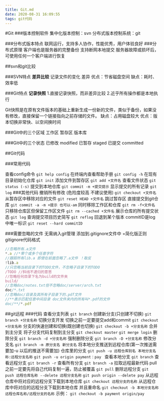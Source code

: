 ```yaml
---
title: Git.md
date: 2020-08-31 16:09:55
tags: git代码
---
```


#Git
###版本控制软件
集中化版本控制：svn
分布式版本控制系统：git

###分布式版本特点
联网运行，支持多人协作，性能优秀，用户体验良好
###分布式原理
客户端也是服务器的完整备份
支持断网本地提交
服务器故障或损坏后，可使用任何一个客户端进行恢复

##svn和git比较

###SVN特点
**差异比较**
记录文件的变化 差异
优点：节省磁盘空间
缺点：耗时、效率低

###Git特点
**记录快照**
1.直接记录快照，而非差异比较
2.近乎所有操作都是本地执行

Git快照是在原有文件版本的基础上重新生成一份新的文件，类似于备份，如果没有修改，直接保留一个链接指向之前存储的文件。
缺点：占用磁盘较大
优点：版本切换非常快、以空间换时间


###Git中的三个区域
工作区  暂存区  版本库

###Git中的三个状态
已修改 modified
已暂存 staged
已提交 committed

##Git代码

###常用代码

查看config命令
`git help config`
在终端内查看帮助手册
`git config -h`
在现有目录初始化仓库
`git init`
添加文件到暂存区
`git add +文件名`
查看文件状态
`git status (-s)`
提交到本地仓库
`git commit -m +提交提示`
显示提交的所有记录
`git log`
###其他代码
撤销所有修改 (危险度较高 不建议使用)
`git checkout +文件名`
从暂存区中移除对应的文件
`git reset HEAD +文件名`
跳过暂存区 直接提交到git仓库
`git commit -a -m +提示 也可以-am`
同时移除工作区和仓库
`git rm -f+文件名`
只移除仓库区但保留工作区文件
`git rm --cached +文件名`
展示仓库的所有提交状态
`git log`
查询提交项目历史简写
`git reflog`
回退到某个版本 commitID是log中唯一标识
`git reset --hard commitID`


###需要忽略的文件 无需纳入git管理
添加到.gitignore文件中 =简化版正则 
gitignore代码格式
```js
//忽略所有.a文件
*.a //*零个或多个任意字符
//跟踪所有lib.a 即使在前面忽略了.a文件 ！取反
!lib.a
//只忽略当前目录下的TODO文件，不忽略子目录下的TODO
/TODO //斜线不递归的意思
//忽略任何目录下名为build的文件夹
build/
//忽略doc/notes.txt但不忽略doc/server/arch.txt
doc/*.txt
//忽略doc/目录及其所有子目录下的.pdf文件 
//**表示匹配任意中间目录 doc文件夹内的所有叫*.pdf的文件
doc/**/*.pdf
```

##git远程
###代码
查看分支列表
`git branch`
创建新分支(只创建不切换)
`git  branch +分支名称`
切换分支开发 切换之前一定要提交add和commit
`git checkout +分支名称`
分支的快速创建和切换(既创建也切换)
`git checkout -b +分支名称`
合并到主分支 将子分支代码复制到主分支
`git checkout master`
`git merge login`
删除分支
`git branch -d +分支名称`
强制删除分支
`git branch -D +分支名称`
修改分支名
`git branch -m 原分支名 新分支名`
将本地分支推送到远程仓库(第一次推送需要加-u 以后的推送不需要加) 仓库里的分支
`git push -u 远程仓库别名 本地分支名称:远程分支名称`
`git push -u origin payment：pay `
查看本地分支
`git branch`
查看远程分支
`git branch -r`
查看所有分支
`git branch -a`
拉取远程最新代码 pull之前一定要先将自己代码复制一遍，防止被覆盖
`git pull`
删除远程分支
`git push 远程仓库名称 --delete 远程分支名称`
`git push origin --delete pay`
从远程仓库中将对应的远程分支下载到本地仓库
`git checkout 远程分支的名称`
从远程仓库中将对应的远程分支下载到本地仓库 并且重命名
`git checkout -b 本地分支名称 远程仓库名称/远程分支的名称`
示例：
`git checkout -b payment origin/pay`

